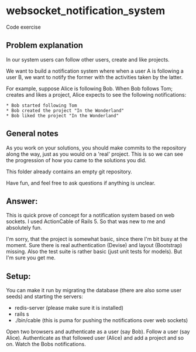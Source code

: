# websocket_notification_system

Code exercise



## Problem explanation

In our system users can follow other users, create and like projects.

We want to build a notification system where when a user A is following
a user B, we want to notify the former with the activities taken by the
latter.

For example, suppose Alice is following Bob. When Bob follows Tom;
creates and likes a project, Alice expects to see the following
notifications:

    * Bob started following Tom
    * Bob created the project "In the Wonderland"
    * Bob liked the project "In the Wonderland"

## General notes

As you work on your solutions, you should make commits to the repository
along the way, just as you would on a 'real' project. This is so we can
see the progression of how you came to the solutions you did.

This folder already contains an empty git repository.

Have fun, and feel free to ask questions if anything is unclear.




## Answer:

This is quick prove of concept for a notification system based on web sockets.
I used ActionCable of Rails 5. So that was new to me and absolutely fun.

I'm sorry, that the project is somewhat basic, since there I'm bit busy at the 
moment.
Sure there is real authentication (Devise) and layout (Bootstrap) missing. 
Also the test suite is rather basic (just unit tests for models). But I'm sure 
you get me.

## Setup:

You can make it run by migrating the database (there are also some user seeds)
and starting the servers:

* redis-server (please make sure it is installed)
* rails s
* ./bin/cable (this is puma for pushing the notifications over web sockets)

Open two browsers and authenticate as a user (say Bob).
Follow a user (say Alice). 
Authenticate as that followed user (Alice) and add a project and so on. 
Watch the Bobs notifications.
